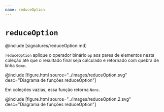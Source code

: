 ```yaml
---
name: reduceOption
---
```


# `reduceOption`

@include [signatures/reduceOption.md]

`reduceOption` aplique o operador binário `op` aos pares de elementos nesta coleção até que o resultado final seja calculado e retornado com quebra de linha `Some`.

@include [figure.html source="../images/reduceOption.svg" desc="Diagrama de funções reduceOption"]

Em coleções vazias, essa função retorna `None`.

@include [figure.html source="../images/reduceOption.2.svg" desc="Diagrama de funções reduceOption"]
